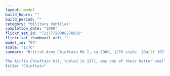 ```yaml
---
layout: model
build_hours: ""
build_period: ""
category: "Military Vehicles"
completion_date: "1990"
flickr_set_id: "72177720308270936"
flickr_set_thumbnail_url: ""
model_id: "64"
scale: "1/76"
summary: "British Army Chieftain Mk 2, ca.1969, 1/76 scale  [Built 1971 - 1990]

The Airfix Chieftain kit, tooled in 1971, was one of their better small scale armour kits. Although started in 1971, I built the model almost entirely in 1990. I made a few detail changes to the turret and finished the paint in a novel way by lightly dry-brushing Humbrol brass metallic over the bronze green finish on the upper cast surfaces. Someone must have liked it because it came 1st in class at a National Comp in 1991."
title: "Chieftain"
---
```



